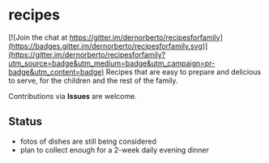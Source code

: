 # recipes

[![Join the chat at https://gitter.im/dernorberto/recipesforfamily](https://badges.gitter.im/dernorberto/recipesforfamily.svg)](https://gitter.im/dernorberto/recipesforfamily?utm_source=badge&utm_medium=badge&utm_campaign=pr-badge&utm_content=badge)
Recipes that are easy to prepare and delicious to serve, for the children and the rest of the family.

Contributions via **Issues** are welcome.

## Status
* fotos of dishes are still being considered
* plan to collect enough for a 2-week daily evening dinner
